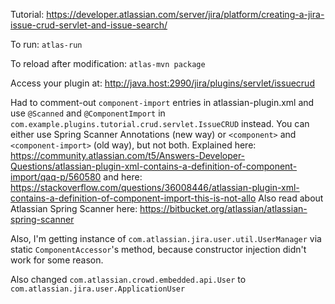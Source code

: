 Tutorial: 
https://developer.atlassian.com/server/jira/platform/creating-a-jira-issue-crud-servlet-and-issue-search/

To run:
`atlas-run`

To reload after modification:
`atlas-mvn package`

Access your plugin at: 
http://java.host:2990/jira/plugins/servlet/issuecrud

Had to comment-out `component-import` entries in atlassian-plugin.xml and use `@Scanned` and `@ComponentImport` in `com.example.plugins.tutorial.crud.servlet.IssueCRUD` instead.
You can either use Spring Scanner Annotations (new way) or `<component>` and `<component-import>` (old way), but not both. 
Explained here: https://community.atlassian.com/t5/Answers-Developer-Questions/atlassian-plugin-xml-contains-a-definition-of-component-import/qaq-p/560580 
and here: https://stackoverflow.com/questions/36008446/atlassian-plugin-xml-contains-a-definition-of-component-import-this-is-not-allo 
Also read about Atlassian Spring Scanner here: https://bitbucket.org/atlassian/atlassian-spring-scanner 

Also, I'm getting instance of `com.atlassian.jira.user.util.UserManager` via static `ComponentAccessor`'s method, because constructor injection didn't work for some reason.

Also changed `com.atlassian.crowd.embedded.api.User` to `com.atlassian.jira.user.ApplicationUser`